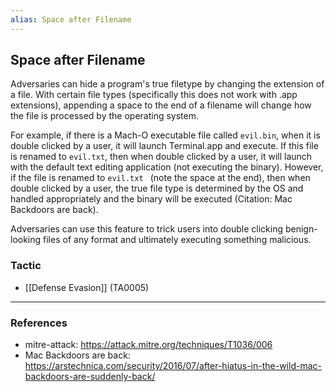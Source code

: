 ```yaml
---
alias: Space after Filename
---
```


## Space after Filename

Adversaries can hide a program's true filetype by changing the extension of a file. With certain file types (specifically this does not work with .app extensions), appending a space to the end of a filename will change how the file is processed by the operating system.

For example, if there is a Mach-O executable file called <code>evil.bin</code>, when it is double clicked by a user, it will launch Terminal.app and execute. If this file is renamed to <code>evil.txt</code>, then when double clicked by a user, it will launch with the default text editing application (not executing the binary). However, if the file is renamed to <code>evil.txt </code> (note the space at the end), then when double clicked by a user, the true file type is determined by the OS and handled appropriately and the binary will be executed (Citation: Mac Backdoors are back).

Adversaries can use this feature to trick users into double clicking benign-looking files of any format and ultimately executing something malicious.


### Tactic

- [[Defense Evasion]] (TA0005)


---
### References

- mitre-attack: https://attack.mitre.org/techniques/T1036/006
- Mac Backdoors are back: https://arstechnica.com/security/2016/07/after-hiatus-in-the-wild-mac-backdoors-are-suddenly-back/
